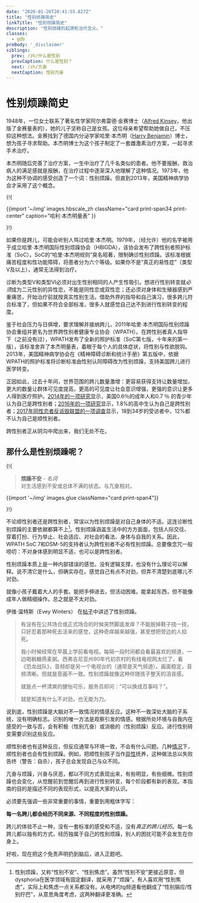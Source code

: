 ```yaml
---
date: "2020-01-26T20:41:55.827Z"
title: "性别烦躁简史"
linkTitle: "性别烦躁简史"
description: "性别烦躁的起源和当代含义。"
classes:
  - gdb
preBody: '_disclaimer'
siblings:
  prev: /zh/什么是性别
  prevCaption: 什么是性别？
  next: /zh/亢奋
  nextCaption: 性别亢奋
---
```


# 性别烦躁简史

1948年，一位女士联系了著名性学家阿尔弗雷德·金赛博士（[Alfred Kinsey](https://en.wikipedia.org/wiki/Alfred_Kinsey)，他出版了金赛量表的），她的儿子坚称自己是女孩。这位母亲希望帮助她做自己，不压抑这种想法。金赛找到了德国内分泌学家哈里·本杰明（[Harry Benjamin](https://en.wikipedia.org/wiki/Harry_Benjamin)）博士，想为孩子寻求帮助。本杰明博士为这个孩子制定了一套雌激素治疗方案，一起寻求手术治疗。

本杰明随后完善了治疗方案，一生中治疗了几千名类似的患者。他不要报酬，救治病人的满足感就是报酬，在治疗过程中逐渐深入地理解了这种情况。1973年，他为这种不协调的感受创造了一个词：性别烦躁。但直到2013年，美国精神病学协会才采用了这个概念。

{!{
<div class="gutter print-inline">
  {{import '~/img' images.hbscale_zh
    className="card print-span34 print-center"
    caption="哈利·本杰明量表"
  }}
</div>

}!}

如果你是跨儿，可能会听别人骂过哈里·本杰明。1979年，（经允许）他的名字被用于成立哈里·本杰明国际性别烦躁协会（HBIGDA），该协会发布了跨性别者照护标准（SoC）。SoC的“哈里·本杰明规则”臭名昭著，限制确诊性别烦躁。该标准根据痛苦程度和性功能障碍，将患者分为六个等级。如果你不是“真正的易性症”（类型Ⅴ及以上），通常无法得到治疗。

诊断为类型Ⅴ和类型Ⅵ必须对出生性别相同的人产生性吸引。想进行性别转变就*必须*成为二元性别的异性恋，不能是同性恋或双性恋；还必须对身体和生殖器感到严重痛苦，开始治疗前就按真实性别生活。借助外界的指导和自己演习，很多跨儿符合标准了，但如果不符合全部标准，很多人就感觉自己达不到进行性别转变的程度。

鉴于社会压力与日俱增，要求理解并接纳跨儿，2011年哈里·本杰明国际性别烦躁协会重组并更名为世界跨性别者健康专业协会（WPATH）。在跨性别者真人指导下（之前没有过），WPATH发布了全新的照护标准（SoC第七版，十年来的第一版），该标准舍弃了本杰明量表，着眼于每个人的具体症状，将性别与性欲脱钩。2013年，美国精神病学协会在《精神障碍诊断和统计手册》第五版中，依据WPATH的照护标准将诊断标准由性别认同障碍改为性别烦躁，支持美国跨儿进行医学转变。

正因如此，过去十年间，世界范围的跨儿数量激增：更容易获得支持让数量增加，更大的数量让群体可见度提高，更高的可见度让社会意识增强，更强的意识让更多人得到医疗照护。[2014年的一项研究](https://williamsinstitute.law.ucla.edu/wp-content/uploads/TransAgeReport.pdf)显示，美国0.6％的成年人和0.7 ％ 的青少年认为自己是跨性别者；[2016年的一项研究](https://www.cdc.gov/mmwr/volumes/68/wr/mm6803a3.htm)显示，1.8%的高中生认为自己是跨性别者；[2017年同性恋者反诋毁联盟的一项调查](https://www.glaad.org/files/aa/2017_GLAAD_Accelerating_Acceptance.pdf)显示，18到34岁的受访者中，12%都不认为自己是顺性别者。

跨性别者正从阴沟中爬出来，我们无处不在。

## 那什么是性别烦躁呢？

{!{
<div class="gutter">
  <blockquote>
    <strong>烦躁不安</strong> - <em>名词</em><br>
    对生活感到不安或总体不满的状态。与亢奋相对。
  </blockquote>
</div>
<div class="gutter print-span4">
  {{import '~/img' images.glue className="card print-span4"}}
</div>

}!}

不论顺性别者还是跨性别者，常误以为性别烦躁是对自己身体的不适。这连诊断性别烦躁的主要依据都算不上[^1]。性别烦躁涵盖生活中的方方面面，包括人际交往、穿着打扮、行为举止、社会适应、对社会的看法、身体与自我的关系。因此，WPATH SoC 7和DSM-5的支持者认为跨性别者不必有性别烦躁。总要像念咒一般唠叨：不对身体感到明显不适，也可以是跨性别者。

性别烦躁本质上是一种内部错误的感觉。没有逻辑支撑，也没有什么理论可以解释。说不清它是什么，但确实存在。感觉自己有点不对劲，但弄不清楚到底哪儿不对劲。

就像小孩子戴着大人的手套。能把手伸进去，但活动困难。能拿起东西，但不能像成年人做精细操作。总之就是不太对劲。

伊维·温特斯（Evey Winters） 在[帖子](https://eveywinters.com/2019/10/14/on-dysphoria-before-enduring-and-after/)中讲述了性别烦躁。

> 有没有在公共场合或正式场合的时候突然脚底发痒？不能脱掉鞋子挠一挠，只好忍着那种死去活来的感觉，这种奇痒越来越强，甚至想把旁边的人掐死。
>
> 我小时候经常在早晨上学前看电视。每隔一段时间都会看最喜欢的频道，一边喝枫糖燕麦粥。西弗吉尼亚州90年代初农村的有线电视网太烂了，看《恐龙战队》，音频却是另一个电视台的（通常是天气频道）。画面稳定，音频清晰。但就是音画不一致。性别烦躁就像这种伴随孩子整天的沮丧感。
>
> 就是点一杯清爽的健怡可乐，服务员却问：“可以换成百事吗？”。
>
> 就是知道有什么不对劲，也无能为力。

说到底，性别烦躁是大脑对不一致情况的情感反应。这种不一致深处大脑的子系统，没有明确标志。识别的唯一方法是观察引发的情感。根据所处环境与自我内在感受的一致与否，会有积极（性别亢奋）或消极的（性别烦躁）反应。进行性别转变需要识别这些反应。

顺性别者也有这种反应，但反应通常与环境一致，不会有什么问题。几种[情况](https://www.teenvogue.com/story/maisie-williams-arya-stark-game-of-thrones-affected-her-body-image)下，顺性别者也会有性别烦躁。例如，把顺性别孩子当作[异性](https://www.nytimes.com/2004/05/12/us/david-reimer-38-subject-of-the-john-joan-case.html)抚养，这种做法总以失败告终（警告：自杀），孩子总会发现自己与众不同。

亢奋与烦躁，兴奋与厌恶，都以不同方式表现出来，有些明显，有些细微。性别烦躁也会变化，从觉醒前到觉醒后再到进行性别转变，每个阶段都有新的表现。本指南的目的是描述不同的表现形式，以提高大家的认识。

必须要先强调一些非常重要的事情，重要到用粗体字写：

**每一名跨儿都会经历不同来源、不同程度的性别烦躁。**

跨儿的体验不止一种，没有一套标准的感受和不适，没有*真正的跨儿经历*。每一名跨儿都以独有的方式，经历独属于自己的性别烦躁，别人的困扰可能不会发生在你身上。

好啦，现在把这个免责声明扔到脑后，进入正题吧。

[^1]: 性别烦躁，又称“性别不安”、“性别焦虑”。虽然“性别不安”更接近原意，但dysphoria在医学领域有固定翻译，就采用了“烦躁”。有人喜欢用“性别焦虑”，实际上和焦虑一点关系都没有。从电烤的tg频道看他翻成了“性别膈应/性别拧巴”，从意思角度考虑，这两种翻译更准确。
